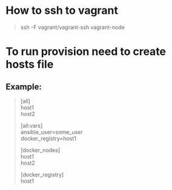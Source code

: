 # How to ssh to vagrant
> ssh -F vagrant/vagrant-ssh vagrant-node

# To run provision need to create hosts file
## Example:
>[all]  
>host1  
>host2  
>  
>[all:vars]  
>ansible_user=some_user  
>docker_registry=host1  
>
>[docker_nodes]  
>host1  
>host2  
>  
>[docker_registry]  
>host1